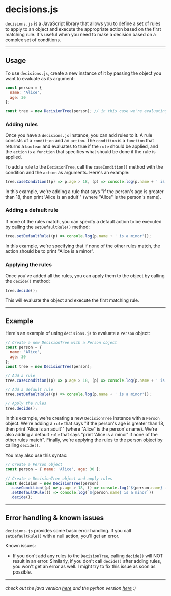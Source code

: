 # decisions.js
`decisions.js` is a JavaScript library that allows you to define a set of rules to apply to an object and execute the appropriate action based on the first matching rule. It's useful when you need to make a decision based on a complex set of conditions.

---

## Usage
To use `decisions.js`, create a new instance of it by passing the object you want to evaluate as its argument:
```javascript
const person = {
  name: 'Alice',
  age: 30
};

const tree = new DecisionTree(person); // in this case we're evaluating a person object
```

### Adding rules
Once you have a `decisions.js` instance, you can add rules to it. A rule consists of a `condition` and an `action`. The `condition` is a `function` that returns a `boolean` and evaluates to true if the `rule` should be applied, and the `action` is a `function` that specifies what should be done if the rule is applied.

To add a rule to the `DecisionTree`, call the `caseCondition()` method with the condition and the `action` as arguments. Here's an example:
```javascript
tree.caseCondition((p) => p.age > 18, (p) => console.log(p.name + ' is an adult'));
```
In this example, we're adding a rule that says "if the person's age is greater than 18, then print 'Alice is an adult'" (where "Alice" is the person's name).

### Adding a default rule
If none of the rules match, you can specify a default action to be executed by calling the `setDefaultRule()` method:
```javascript
tree.setDefaultRule((p) => console.log(p.name + ' is a minor'));
```
In this example, we're specifying that if none of the other rules match, the action should be to print "Alice is a minor".

### Applying the rules
Once you've added all the rules, you can apply them to the object by calling the `decide()` method:
```javascript
tree.decide();
```
This will evaluate the object and execute the first matching rule.

---

## Example
Here's an example of using `decisions.js` to evaluate a `Person` object:
```javascript
// Create a new DecisionTree with a Person object
const person = {
  name: 'Alice',
  age: 30
};
const tree = new DecisionTree(person);

// Add a rule
tree.caseCondition((p) => p.age > 18, (p) => console.log(p.name + ' is an adult'));

// Add a default rule
tree.setDefaultRule((p) => console.log(p.name + ' is a minor'));

// Apply the rules
tree.decide();
```
In this example, we're creating a new `DecisionTree` instance with a `Person` object. We're adding a `rule` that says "if the person's age is greater than 18, then print 'Alice is an adult'" (where "Alice" is the person's name). We're also adding a default `rule` that says "print 'Alice is a minor' if none of the other rules match". Finally, we're applying the rules to the person object by calling `decide()`.

You may also use this syntax:
```javascript
// Create a Person object
const person = { name: 'Alice', age: 30 };

// Create a DecisionTree object and apply rules
const decision = new DecisionTree(person)
  .caseCondition((p) => p.age > 18, () => console.log(`${person.name} is an adult`))
  .setDefaultRule(() => console.log(`${person.name} is a minor`))
  .decide();
```

---

## Error handling & known issues
`decisions.js` provides some basic error handling. If you call `setDefaultRule()` with a null action, you'll get an error.

Known issues:
  - If you don't add any rules to the `DecisionTree`, calling `decide()` will NOT result in an error. Similarly, if you don't call `decide()` after adding rules, you won't get an error as well. I might try to fix this issue as soon as possible.

---
###### check out the java version [here](https://github.com/Adversing/Decisions4J/) and the python version [here](https://github.com/Adversing/decisions.py/) :)   
